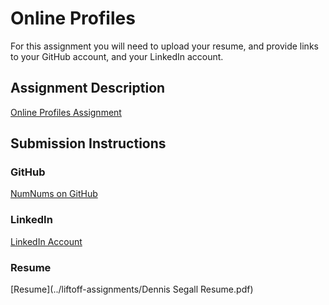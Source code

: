 # Online Profiles
For this assignment you will need to upload your resume, and provide links to your GitHub account, and your LinkedIn account.

## Assignment Description
[Online Profiles Assignment](https://education.launchcode.org/liftoff/assignments/online-profiles/)

## Submission Instructions
 
### GitHub
[NumNums on GitHub](https://github.com/dbob23/NumNums)
 
### LinkedIn
[LinkedIn Account](https://www.linkedin.com/in/dennis-segall-db23)

### Resume
[Resume](../liftoff-assignments/Dennis Segall Resume.pdf)